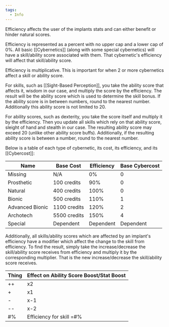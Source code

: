 ```yaml
---
tags:
  - Info
---
```

Efficiency affects the user of the implants stats and can either benefit or hinder natural scores. 

Efficiency is represented as a percent with no upper cap and a lower cap of 0%. All basic [[Cybernetics]] (along with some special cybernetics) will have a skill/ability score associated with them. That cybernetic's efficiency will affect that skill/ability score. 

Efficiency is multiplicative. This is important for when 2 or more cybernetics affect a skill or ability score.

For skills, such as [[Sight-Based Perception]], you take the ability score that affects it, wisdom in our case, and multiply the score by the efficiency.  The result will be the ability score which is used to determine the skill bonus. If the ability score is in between numbers, round to the nearest number. Additionally this ability score is not limited to 20.

For ability scores, such as dexterity, you take the score itself and multiply it by the efficiency. Then you update all skills which rely on that ability score, sleight of hand and stealth in our case. The resulting ability score may exceed 20 (unlike other ability score buffs). Additionally, if the resulting ability score is between a number, round to the nearest number.

Below is a table of each type of cybernetic, its cost, its efficiency, and its [[Cybercost]]:

| Name            | Base Cost    | Efficiency | Base Cybercost |
| --------------- | ------------ | ---------- | -------------- |
| Missing         | N/A          | 0%         | 0              |
| Prosthetic      | 100 credits  | 90%        | 0              |
| Natural         | 400 credits  | 100%       | 0              |
| Bionic          | 500 credits  | 110%       | 1              |
| Advanced Bionic | 1100 credits | 120%       | 2              |
| Archotech       | 5500 credits | 150%       | 4              |
| Special         | Dependent    | Dependent  | Dependent      |
Additionally, all skills/ability scores which are affected by an implant's efficiency have a modifier which affect the change to the skill from efficiency. To find the result, simply take the increase/decrease the skill/ability score receives from efficiency and multiply it by the corresponding multiplier. That is the new increase/decrease the skill/ability score receives. 

| Thing | Effect on Ability Score Boost/Stat Boost |
| ----- | ---------------------------------------- |
| ++    | x2                                       |
| +     | x1                                       |
| -     | x-1                                      |
| --    | x-2                                      |
| #%    | Efficiency for skill =#%                 |
